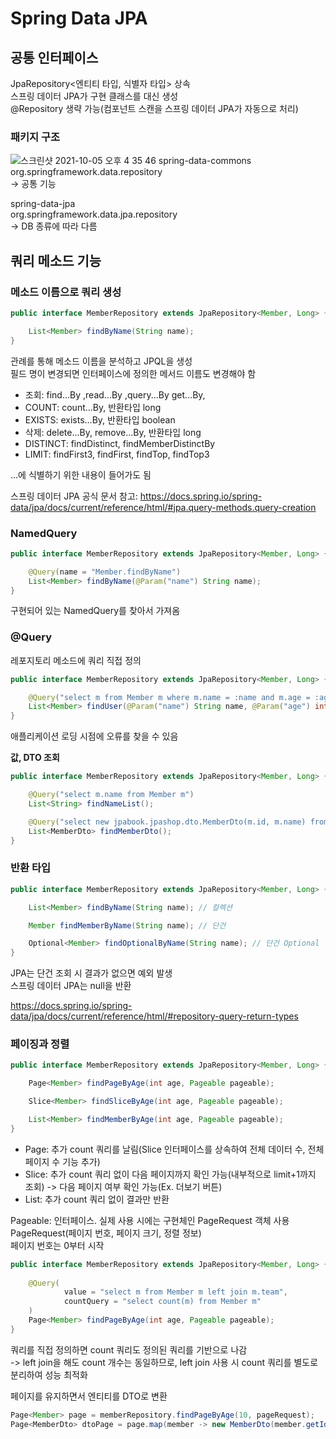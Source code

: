 # Spring Data JPA
## 공통 인터페이스   
JpaRepository<엔티티 타입, 식별자 타입> 상속   
스프링 데이터 JPA가 구현 클래스를 대신 생성   
@Repository 생략 가능(컴포넌트 스캔을 스프링 데이터 JPA가 자동으로 처리)

### 패키지 구조
![스크린샷 2021-10-05 오후 4 35 46](https://user-images.githubusercontent.com/68456385/135980074-ad36dbb4-49e3-4bf4-afcb-e42db00f0154.png)
spring-data-commons   
org.springframework.data.repository   
-> 공통 기능

spring-data-jpa   
org.springframework.data.jpa.repository   
-> DB 종류에 따라 다름

## 쿼리 메소드 기능
### 메소드 이름으로 쿼리 생성
```java
public interface MemberRepository extends JpaRepository<Member, Long> {

    List<Member> findByName(String name);
}
```
관례를 통해 메소드 이름을 분석하고 JPQL을 생성   
필드 명이 변경되면 인터페이스에 정의한 메서드 이름도 변경해야 함

- 조회: find...By ,read...By ,query...By get...By,
- COUNT: count...By, 반환타입 long
- EXISTS: exists...By, 반환타입 boolean
- 삭제: delete...By, remove...By, 반환타입 long 
- DISTINCT: findDistinct, findMemberDistinctBy 
- LIMIT: findFirst3, findFirst, findTop, findTop3

...에 식별하기 위한 내용이 들어가도 됨

스프링 데이터 JPA 공식 문서 참고: https://docs.spring.io/spring-data/jpa/docs/current/reference/html/#jpa.query-methods.query-creation

### NamedQuery
```java
public interface MemberRepository extends JpaRepository<Member, Long> {

    @Query(name = "Member.findByName")
    List<Member> findByName(@Param("name") String name);
}
```
구현되어 있는 NamedQuery를 찾아서 가져옴

### @Query
레포지토리 메소드에 쿼리 직접 정의
```java
public interface MemberRepository extends JpaRepository<Member, Long> {

    @Query("select m from Member m where m.name = :name and m.age = :age")
    List<Member> findUser(@Param("name") String name, @Param("age") int age);
}
```
애플리케이션 로딩 시점에 오류를 찾을 수 있음 

**값, DTO 조회**
```java
public interface MemberRepository extends JpaRepository<Member, Long> {

    @Query("select m.name from Member m")
    List<String> findNameList();

    @Query("select new jpabook.jpashop.dto.MemberDto(m.id, m.name) from Member m")
    List<MemberDto> findMemberDto();
}
```

### 반환 타입
```java
public interface MemberRepository extends JpaRepository<Member, Long> {

    List<Member> findByName(String name); // 컬렉션

    Member findMemberByName(String name); // 단건

    Optional<Member> findOptionalByName(String name); // 단건 Optional
}
```
JPA는 단건 조회 시 결과가 없으면 예외 발생   
스프링 데이터 JPA는 null을 반환

https://docs.spring.io/spring-data/jpa/docs/current/reference/html/#repository-query-return-types

### 페이징과 정렬
```java
public interface MemberRepository extends JpaRepository<Member, Long> {

    Page<Member> findPageByAge(int age, Pageable pageable);

    Slice<Member> findSliceByAge(int age, Pageable pageable);

    List<Member> findMemberByAge(int age, Pageable pageable);
}
```
- Page: 추가 count 쿼리를 날림(Slice 인터페이스를 상속하여 전체 데이터 수, 전체 페이지 수 기능 추가)
- Slice: 추가 count 쿼리 없이 다음 페이지까지 확인 가능(내부적으로 limit+1까지 조회) -> 다음 페이지 여부 확인 가능(Ex. 더보기 버튼)
- List: 추가 count 쿼리 없이 결과만 반환

Pageable: 인터페이스. 실제 사용 시에는 구현체인 PageRequest 객체 사용   
PageRequest(페이지 번호, 페이지 크기, 정렬 정보)   
페이지 번호는 0부터 시작

```java
public interface MemberRepository extends JpaRepository<Member, Long> {
    
    @Query(
            value = "select m from Member m left join m.team",
            countQuery = "select count(m) from Member m"
    )
    Page<Member> findPageByAge(int age, Pageable pageable);
}
```
쿼리를 직접 정의하면 count 쿼리도 정의된 쿼리를 기반으로 나감   
-> left join을 해도 count 개수는 동일하므로, left join 사용 시 count 쿼리를 별도로 분리하여 성능 최적화

페이지를 유지하면서 엔티티를 DTO로 변환
```java
Page<Member> page = memberRepository.findPageByAge(10, pageRequest);
Page<MemberDto> dtoPage = page.map(member -> new MemberDto(member.getId(), member.getName()));
```
